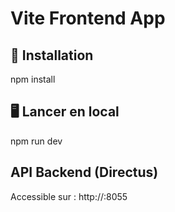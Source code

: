 # Vite Frontend App

## 🚀 Installation
npm install

## 🖥 Lancer en local
npm run dev

##  API Backend (Directus)
Accessible sur : http://<backend-ip>:8055
